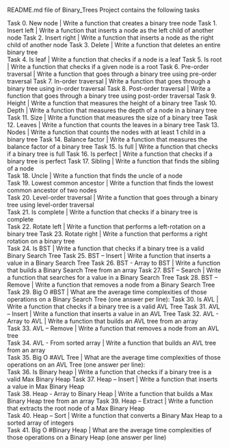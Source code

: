 README.md file of Binary_Trees Project contains the following tasks

Task 0. New node | Write a function that creates a binary tree node
Task 1. Insert left | Write a function that inserts a node as the left child of another node
Task 2. Insert right | Write a function that inserts a node as the right child of another node
Task 3. Delete | Write a function that deletes an entire binary tree  
Task 4. Is leaf | Write a function that checks if a node is a leaf
Task 5. Is root | Write a function that checks if a given node is a root
Task 6. Pre-order traversal | Write a function that goes through a binary tree using pre-order traversal
Task 7. In-order traversal | Write a function that goes through a binary tree using in-order traversal
Task 8. Post-order traversal | Write a function that goes through a binary tree using post-order traversal
Task 9. Height | Write a function that measures the height of a binary tree
Task 10. Depth | Write a function that measures the depth of a node in a binary tree
Task 11. Size | Write a function that measures the size of a binary tree
Task 12. Leaves | Write a function that counts the leaves in a binary tree
Task 13. Nodes | Write a function that counts the nodes with at least 1 child in a binary tree
Task 14. Balance factor | Write a function that measures the balance factor of a binary tree
Task 15. Is full | Write a function that checks if a binary tree is full
Task 16. Is perfect | Write a function that checks if a binary tree is perfect
Task 17. Sibling | Write a function that finds the sibling of a node  
Task 18. Uncle | Write a function that finds the uncle of a node  
Task 19. Lowest common ancestor | Write a function that finds the lowest common ancestor of two nodes  
Task 20. Level-order traversal | Write a function that goes through a binary tree using level-order traversal  
Task 21. Is complete | Write a function that checks if a binary tree is complete  
Task 22. Rotate left | Write a function that performs a left-rotation on a binary tree
Task 23. Rotate right | Write a function that performs a right rotation on a binary tree  
Task 24. Is BST | Write a function that checks if a binary tree is a valid Binary Search Tree
Task 25. BST – Insert | Write a function that inserts a value in a Binary Search Tree 
Task 26. BST - Array to BST | Write a function that builds a Binary Search Tree from an array
Task 27. BST – Search | Write a function that searches for a value in a Binary Search Tree
Task 28. BST – Remove | Write a function that removes a node from a Binary Search Tree  
Task 29. Big O #BST | What are the average time complexities of those operations on a Binary Search Tree (one answer per line):
Task 30. Is AVL | Write a function that checks if a binary tree is a valid AVL Tree 
Task 31. AVL – Insert | Write a function that inserts a value in an AVL Tree
Task 32. AVL - Array to AVL | Write a function that builds an AVL tree from an array  
Task 33. AVL – Remove | Write a function that removes a node from an AVL tree  
Task 34. AVL - From sorted array | Write a function that builds an AVL tree from an array  
Task 35. Big O #AVL Tree | What are the average time complexities of those operations on an AVL Tree (one answer per line):  
Task 36. Is Binary heap | Write a function that checks if a binary tree is a valid Max Binary Heap
Task 37. Heap – Insert | Write a function that inserts a value in Max Binary Heap  
Task 38. Heap - Array to Binary Heap | Write a function that builds a Max Binary Heap tree from an array
Task 39. Heap – Extract | Write a function that extracts the root node of a Max Binary Heap  
Task 40. Heap – Sort | Write a function that converts a Binary Max Heap to a sorted array of integers  
Task 41. Big O #Binary Heap | What are the average time complexities of those operations on a Binary Heap (one answer per line)

